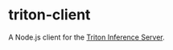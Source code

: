 # triton-client

A Node.js client for the [Triton Inference Server](https://github.com/triton-inference-server/server).
